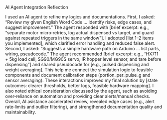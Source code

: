 AI Agent Integration Reflection

I used an AI agent to refine my logics and documentations. First, I asked: “Review my given English Word Code … Identify risks, edge cases, and suggest improvement.” The agent responded with [brief excerpt: e.g., “separate motor micro‑retries, log actual dispensed vs target, and guard against repeated triggers in the same window"]. I adopted [list 1–2 items you implemented], which clarified error handling and reduced false alert.
Second, I asked: “Suggests a simple hardware path on Arduino … list parts, wiring, pseudocode.” The agent recommended [brief excerpt: e.g., “HX711 + 5kg load cell, SG90/MG90S servo, IR hopper level sensor, and tare before dispensing”] and shared pseudocode for [e.g., pulsed dispensing and weight averaging]. This help me connect the simulation logic to feasible components and document calibration steps (portion_per_pulse_g and sensor averaging).
These interactions improved my final solution by [state outcomes: clearer thresholds, better logs, feasible hardware mapping]. I also noted ethical consideration discussed by the agent, such as avoiding over‑reliance on automation and providing clear alerts/manual checks. Overall, AI asistance accelerated review, revealed edge cases (e.g., alert rate‑limits and outlier filtering), and strengthened documentation quality and maintainability.

